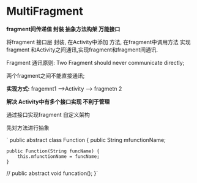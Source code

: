 # MultiFragment
**fragment间传递值 封装 抽象方法构架  万能接口**

将fragment 接口层 封装, 在Activity中添加 方法, 在fragment中调用方法 实现 fragment 和Activity之间通讯,实现fragment和fragment间通讯.

Fragment 通讯原则:
   Two Fragment should never communicate directly;
   
   两个fragment之间不能直接通讯;
   
 **实现方式:**
  fragemnt1 -->Activity --> fragmetn 2
  
   **解决 Activity中有多个接口实现 不利于管理**
   
   通过接口实现fragment   自定义架构  
   
   先对方法进行抽象
 
   `
public abstract class Function {
    public String mfunctionName;

    public Function(String funcName) {
        this.mfunctionName = funcName;
    }

//    public abstract void funcation();
}`
